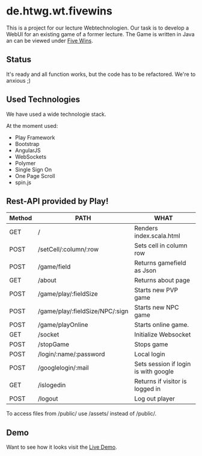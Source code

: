 de.htwg.wt.fivewins
===================

This is a project for our lecture Webtechnologien. Our task is to develop a WebUI for
an existing game of a former lecture. The Game is written in Java an can be viewed
under [Five Wins](https://github.com/mamawego/de.htwg.se).

## Status
It's ready and all function works, but the code has to be refactored. We're to anxious ;)

## Used Technologies

We have used a wide technologie stack. 

At the moment used:

- Play Framework
- Bootstrap
- AngularJS
- WebSockets
- Polymer
- Single Sign On
- One Page Scroll
- spin.js

## Rest-API provided by Play!
| Method | PATH | WHAT |
| ---- | ----- | ----- |
| GET | / | Renders index.scala.html |
| POST | /setCell/:column/:row | Sets cell in column row|
| POST | /game/field | Returns gamefield as Json |
| GET | /about | Returns about page |
| POST | /game/play/:fieldSize | Starts new PVP game |
| POST | /game/play/:fieldSize/NPC/:sign | Starts new NPC game |
| POST | /game/playOnline | Starts online game. |
| GET | /socket | Initialize Websocket |
| POST | /stopGame | Stops game |
| POST | /login/:name/:password | Local login |
| POST | /googlelogin/:mail | Sets session if login is with google |
| GET | /islogedin | Returns if visitor is logged in |
| POST | /logout | Log out player |

To access files from /public/ use /assets/ instead of /public/.



## Demo

Want to see how it looks visit the [Live Demo](http://five-wins.herokuapp.com/).
